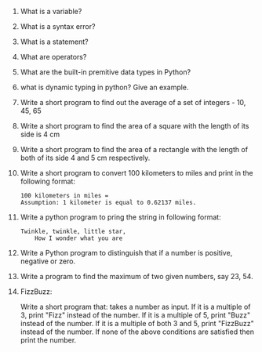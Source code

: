 1. What is a variable?
   
2. What is a syntax error?
   
3. What is a statement?
   
4. What are operators?
   
5. What are the built-in premitive data types in Python?
   
6. what is dynamic typing in python? Give an example.
   
7. Write a short program to find out the average of a set of integers - 10, 45, 65
   
8. Write a short program to find the area of a square with the length of its side is 4 cm
   
9.  Write a short program to find the area of a rectangle with the length of both of its side 4 and 5 cm respectively.
10. Write a short program to convert 100 kilometers to miles and print in the following format:
   
        100 kilometers in miles = 
        Assumption: 1 kilometer is equal to 0.62137 miles.

11. Write a python program to pring the string in following format:
   
        Twinkle, twinkle, little star, 
	        How I wonder what you are
   
12. Write a Python program to distinguish that if a number is positive, negative or zero.

13. Write a program to find the maximum of two given numbers, say 23, 54.
 
14. FizzBuzz:
   
    Write a short program that:
    takes a number as input.
    If it is a multiple of 3, print "Fizz" instead of the number.
    If it is a multiple of 5, print "Buzz" instead of the number. 
    If it is a multiple of both 3 and 5, print "FizzBuzz" instead of the number.
    If none of the above conditions are satisfied then print the number. 

